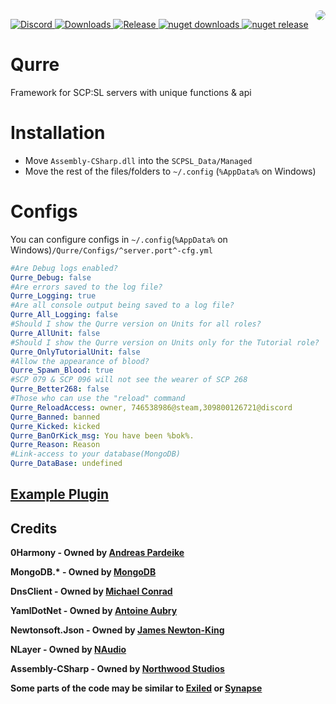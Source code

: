<a href="https://discord.gg/zGUqfJQebn" alt="Discord">
<img src="https://cdn.scpsl.store/qurre/img/qurreLogo200x200-cyrcle.png" align="right" style="border-radius: 50%;" />
</a>
<p>
   <a href="https://discord.gg/zGUqfJQebn" alt="Discord">
      <img src="https://discord.com/api/guilds/779412392651653130/embed.png" alt="Discord"/>
   </a>
   <a href="https://github.com/Qurre-Team/Qurre-sl/releases" alt="Downloads">
      <img src="https://img.shields.io/github/downloads/Qurre-Team/Qurre-sl/total?color=%2300b813&style=plastic" alt="Downloads"/>
   </a>
   <a href="https://github.com/Qurre-Team/Qurre-sl/releases" alt="Release">
      <img src="https://img.shields.io/github/v/release/Qurre-Team/Qurre-sl.svg?style=plastic" alt="Release"/>
   </a>
   <a href="https://www.nuget.org/packages/Qurre" alt="nuget downloads">
      <img src="https://img.shields.io/nuget/dt/Qurre?label=nuget%20downloads&style=plastic" alt="nuget downloads"/>
   </a>
   <a href="https://www.nuget.org/packages/Qurre" alt="nuget release">
      <img src="https://img.shields.io/nuget/vpre/Qurre?style=plastic" alt="nuget release"/>
   </a>
</p>

# Qurre
Framework for SCP:SL servers with unique functions & api

# Installation
* Move `Assembly-CSharp.dll` into the `SCPSL_Data/Managed` 
* Move the rest of the files/folders to `~/.config` (`%AppData%` on Windows)
# Configs
You can configure configs in `~/.config`(`%AppData%` on Windows)`/Qurre/Configs/^server.port^-cfg.yml` 

```yml
#Are Debug logs enabled?
Qurre_Debug: false
#Are errors saved to the log file?
Qurre_Logging: true
#Are all console output being saved to a log file?
Qurre_All_Logging: false
#Should I show the Qurre version on Units for all roles?
Qurre_AllUnit: false
#Should I show the Qurre version on Units only for the Tutorial role?
Qurre_OnlyTutorialUnit: false
#Allow the appearance of blood?
Qurre_Spawn_Blood: true
#SCP 079 & SCP 096 will not see the wearer of SCP 268
Qurre_Better268: false
#Those who can use the "reload" command
Qurre_ReloadAccess: owner, 746538986@steam,309800126721@discord
Qurre_Banned: banned
Qurre_Kicked: kicked
Qurre_BanOrKick_msg: You have been %bok%.
Qurre_Reason: Reason
#Link-access to your database(MongoDB)
Qurre_DataBase: undefined
```
## [Example Plugin](https://github.com/Qurre-Team/example-plugin)

## Credits

**0Harmony - Owned by [Andreas Pardeike](https://github.com/pardeike)**

**MongoDB.\* - Owned by [MongoDB](https://github.com/mongodb)**

**DnsClient - Owned by [Michael Conrad](https://github.com/MichaCo)**

**YamlDotNet - Owned by [Antoine Aubry](https://github.com/aaubry)**

**Newtonsoft.Json - Owned by [James Newton-King](https://github.com/JamesNK)**

**NLayer - Owned by [NAudio](https://github.com/naudio)**

**Assembly-CSharp - Owned by [Northwood Studios](https://github.com/northwood-studios)**

**Some parts of the code may be similar to [Exiled](https://github.com/Exiled-Team/EXILED) or [Synapse](https://github.com/SynapseSL/Synapse)**
